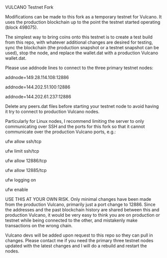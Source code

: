 

VULCANO Testnet Fork

Modifications can be made to this fork as a temporary testnet for Vulcano. It uses the production blockchain up to the point the testnet started operating (block 498075).

The simplest way to bring coins onto this testnet is to create a test build from this repo, with whatever additional changes are desired for testing, sync the blockchain (the production snapshot or a testnet snapshot can be used), stop the node, and replace the wallet.dat with a production Vulcano wallet.dat. 

Please use addnode lines to connect to the three primary testnet nodes:

addnode=149.28.114.108:12886

addnode=144.202.51.100:12886

addnode=144.202.61.237:12886

Delete any peers.dat files before starting your testnet node to avoid having it try to connect to production Vulcano nodes.

Particularly for Linux nodes, I recommend limiting the server to only communicating over SSH and the ports for this fork so that it cannot communicate over the production Vulcano ports, e.g.:

ufw allow ssh/tcp

ufw limit ssh/tcp

ufw allow 12886/tcp


ufw allow 12885/tcp

ufw logging on

ufw enable

USE THIS AT YOUR OWN RISK. Only minimal changes have been made from the production Vulcano, primarily just a port change to 12886. Since the addresses and the past blockchain history are shared between this and production Vulcano, it would be very easy to think you are on production or testnet while being connected to the other, and mistakenly make transactions on the wrong chain.

Vulcano devs will be added upon request to this repo so they can pull in changes. Please contact me if you need the primary three testnet nodes updated with the latest changes and I will do a rebuild and restart the nodes.


